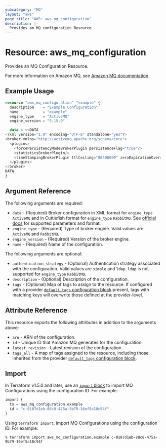 ```yaml
---
subcategory: "MQ"
layout: "aws"
page_title: "AWS: aws_mq_configuration"
description: |-
  Provides an MQ configuration Resource
---
```


# Resource: aws_mq_configuration

Provides an MQ Configuration Resource.

For more information on Amazon MQ, see [Amazon MQ documentation](https://docs.aws.amazon.com/amazon-mq/latest/developer-guide/welcome.html).

## Example Usage

```terraform
resource "aws_mq_configuration" "example" {
  description    = "Example Configuration"
  name           = "example"
  engine_type    = "ActiveMQ"
  engine_version = "5.15.0"

  data = <<DATA
<?xml version="1.0" encoding="UTF-8" standalone="yes"?>
<broker xmlns="http://activemq.apache.org/schema/core">
  <plugins>
    <forcePersistencyModeBrokerPlugin persistenceFlag="true"/>
    <statisticsBrokerPlugin/>
    <timeStampingBrokerPlugin ttlCeiling="86400000" zeroExpirationOverride="86400000"/>
  </plugins>
</broker>
DATA
}
```

## Argument Reference

The following arguments are required:

* `data` - (Required) Broker configuration in XML format for `engine_type` `ActiveMQ` and in Cuttlefish format for `engine_type` `RabbitMQ`. See [official docs](https://docs.aws.amazon.com/amazon-mq/latest/developer-guide/amazon-mq-broker-configuration-parameters.html) for supported parameters and format.
* `engine_type` - (Required) Type of broker engine. Valid values are `ActiveMQ` and `RabbitMQ`.
* `engine_version` - (Required) Version of the broker engine.
* `name` - (Required) Name of the configuration.

The following arguments are optional:

* `authentication_strategy` - (Optional) Authentication strategy associated with the configuration. Valid values are `simple` and `ldap`. `ldap` is not supported for `engine_type` `RabbitMQ`.
* `description` - (Optional) Description of the configuration.
* `tags` - (Optional) Map of tags to assign to the resource. If configured with a provider [`default_tags` configuration block](https://registry.terraform.io/providers/hashicorp/aws/latest/docs#default_tags-configuration-block) present, tags with matching keys will overwrite those defined at the provider-level.

## Attribute Reference

This resource exports the following attributes in addition to the arguments above:

* `arn` - ARN of the configuration.
* `id` - Unique ID that Amazon MQ generates for the configuration.
* `latest_revision` - Latest revision of the configuration.
* `tags_all` - A map of tags assigned to the resource, including those inherited from the provider [`default_tags` configuration block](https://registry.terraform.io/providers/hashicorp/aws/latest/docs#default_tags-configuration-block).

## Import

In Terraform v1.5.0 and later, use an [`import` block](https://developer.hashicorp.com/terraform/language/import) to import MQ Configurations using the configuration ID. For example:

```terraform
import {
  to = aws_mq_configuration.example
  id = "c-0187d1eb-88c8-475a-9b79-16ef5a10c94f"
}
```

Using `terraform import`, import MQ Configurations using the configuration ID. For example:

```console
% terraform import aws_mq_configuration.example c-0187d1eb-88c8-475a-9b79-16ef5a10c94f
```
